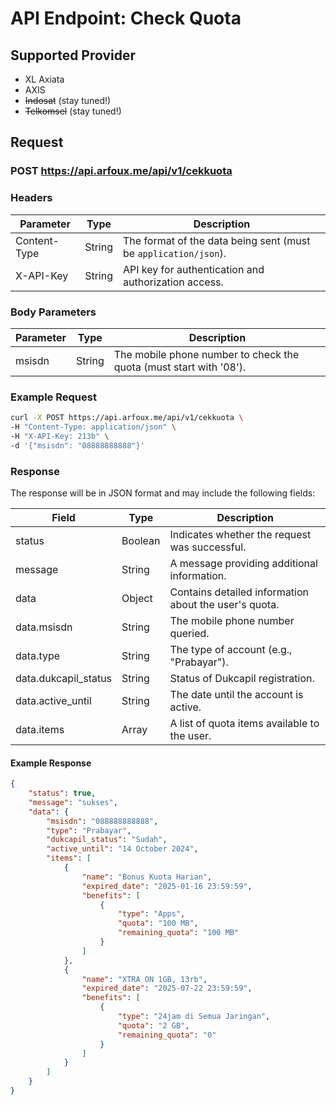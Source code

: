 # API Endpoint: Check Quota

## Supported Provider
- XL Axiata
- AXIS
- ~~Indosat~~ (stay tuned!)
- ~~Telkomsel~~ (stay tuned!)

## Request

### POST https://api.arfoux.me/api/v1/cekkuota

### Headers

| Parameter      | Type   | Description                                       |
|----------------|--------|---------------------------------------------------|
| Content-Type   | String | The format of the data being sent (must be `application/json`). |
| X-API-Key      | String | API key for authentication and authorization access. |

### Body Parameters

| Parameter | Type   | Description                                       |
|-----------|--------|---------------------------------------------------|
| msisdn    | String | The mobile phone number to check the quota (must start with '08'). |

### Example Request

```bash
curl -X POST https://api.arfoux.me/api/v1/cekkuota \
-H "Content-Type: application/json" \
-H "X-API-Key: 213b" \
-d '{"msisdn": "08888888888"}'
```

### Response

The response will be in JSON format and may include the following fields:

| Field            | Type    | Description                                      |
|------------------|---------|--------------------------------------------------|
| status           | Boolean | Indicates whether the request was successful.    |
| message          | String  | A message providing additional information.      |
| data             | Object  | Contains detailed information about the user's quota. |
| data.msisdn     | String  | The mobile phone number queried.                 |
| data.type       | String  | The type of account (e.g., "Prabayar").         |
| data.dukcapil_status | String | Status of Dukcapil registration.               |
| data.active_until| String  | The date until the account is active.           |
| data.items      | Array   | A list of quota items available to the user.    |

#### Example Response

```json
{
    "status": true,
    "message": "sukses",
    "data": {
        "msisdn": "088888888888",
        "type": "Prabayar",
        "dukcapil_status": "Sudah",
        "active_until": "14 October 2024",
        "items": [
            {
                "name": "Bonus Kuota Harian",
                "expired_date": "2025-01-16 23:59:59",
                "benefits": [
                    {
                        "type": "Apps",
                        "quota": "100 MB",
                        "remaining_quota": "100 MB"
                    }
                ]
            },
            {
                "name": "XTRA ON 1GB, 13rb",
                "expired_date": "2025-07-22 23:59:59",
                "benefits": [
                    {
                        "type": "24jam di Semua Jaringan",
                        "quota": "2 GB",
                        "remaining_quota": "0"
                    }
                ]
            }
        ]
    }
}
